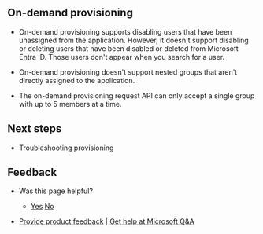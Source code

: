 ## On-demand provisioning 

- On-demand provisioning supports disabling users that have been unassigned from the application. However, it doesn't support disabling or deleting users that have been disabled or deleted from Microsoft Entra ID. Those users don't appear when you search for a user.

- On-demand provisioning doesn't support nested groups that aren't directly assigned to the application.

- The on-demand provisioning request API can only accept a single group with up to 5 members at a time.

## Next steps
- Troubleshooting provisioning

## Feedback
- Was this page helpful?
  - [Yes](#) [No](#)

- [Provide product feedback](#) | [Get help at Microsoft Q&A](#)